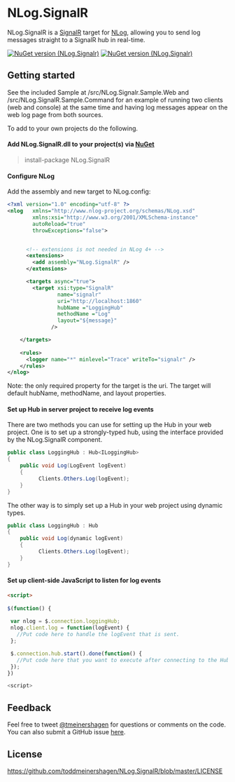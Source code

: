 NLog.SignalR
============

NLog.SignalR is a [SignalR](https://github.com/SignalR/SignalR) target for [NLog](https://github.com/jkowalski/NLog), allowing you to send log messages straight to a SignalR hub in real-time.

[![NuGet version (NLog.Signalr)](https://img.shields.io/nuget/v/NLog.Signalr.svg?style=flat)](https://www.nuget.org/packages/NLog.Signalr/)
[![NuGet version (NLog.Signalr)](https://img.shields.io/nuget/dt/NLog.Signalr.svg?style=flat)](https://www.nuget.org/packages/NLog.Signalr/)

## Getting started

See the included Sample at /src/NLog.Signalr.Sample.Web and /src/NLog.SignalR.Sample.Command for an example of running two clients (web and console) at the same time and having log messages appear on the web log page from both sources.

To add to your own projects do the following.

#### Add NLog.SignalR.dll to your project(s) via [NuGet](http://www.nuget.org/packages/NLog.SignalR/)

  > install-package NLog.SignalR

#### Configure NLog

Add the assembly and new target to NLog.config:

```xml
<?xml version="1.0" encoding="utf-8" ?>
<nlog   xmlns="http://www.nlog-project.org/schemas/NLog.xsd"
        xmlns:xsi="http://www.w3.org/2001/XMLSchema-instance"
        autoReload="true"
        throwExceptions="false">


      <!-- extensions is not needed in NLog 4+ -->
      <extensions>
        <add assembly="NLog.SignalR" />
      </extensions>

      <targets async="true">
        <target xsi:type="SignalR"
                name="signalr"
                uri="http://localhost:1860"
                hubName ="LoggingHub"
                methodName ="Log"
                layout="${message}"
              />

    </targets>
    
    <rules>
      <logger name="*" minlevel="Trace" writeTo="signalr" />
    </rules>
</nlog>
```

Note:  the only required property for the target is the uri.  The target will default hubName, methodName, and layout properties.

#### Set up Hub in server project to receive log events

There are two methods you can use for setting up the Hub in your web project.  One is to set up a strongly-typed hub, using the interface provided by the NLog.SignalR component.

```c#
public class LoggingHub : Hub<ILoggingHub>
{
    public void Log(LogEvent logEvent)
    {
          Clients.Others.Log(logEvent);
    }
}
```

The other way is to simply set up a Hub in your web project using dynamic types.

```c#
public class LoggingHub : Hub
{
    public void Log(dynamic logEvent)
    {
          Clients.Others.Log(logEvent);
    }
}
```

#### Set up client-side JavaScript to listen for log events

```html
<script>
  
$(function() {
        
 var nlog = $.connection.loggingHub;
 nlog.client.log = function(logEvent) {
   //Put code here to handle the logEvent that is sent.
 };

 $.connection.hub.start().done(function() {
   //Put code here that you want to execute after connecting to the Hub.
 });
})    

<script>
```

## Feedback

Feel free to tweet [@tmeinershagen](http://twitter.com/tmeinershagen) for questions or comments on the code.  You can also submit a GitHub issue [here](https://github.com/toddmeinershagen/NLog.SignalR/issues).

## License

https://github.com/toddmeinershagen/NLog.SignalR/blob/master/LICENSE
